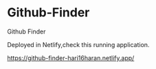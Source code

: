 # Github-Finder
Github Finder

Deployed in Netlify,check this running application.

https://github-finder-hari16haran.netlify.app/
